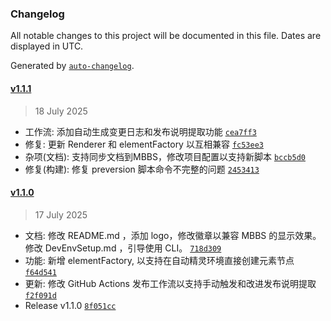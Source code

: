 ### Changelog

All notable changes to this project will be documented in this file. Dates are displayed in UTC.

Generated by [`auto-changelog`](https://github.com/CookPete/auto-changelog).

#### [v1.1.1](https://github.com/chongiou/kodex/compare/v1.1.0...v1.1.1)

> 18 July 2025

- 工作流: 添加自动生成变更日志和发布说明提取功能 [`cea7ff3`](https://github.com/chongiou/kodex/commit/cea7ff3814f960a7550d694778bd4784f139ec08)
- 修复: 更新 Renderer 和 elementFactory 以互相兼容 [`fc53ee3`](https://github.com/chongiou/kodex/commit/fc53ee390d35411883013f0775626a7461ff14a8)
- 杂项(文档): 支持同步文档到MBBS，修改项目配置以支持新脚本 [`bccb5d0`](https://github.com/chongiou/kodex/commit/bccb5d0abcbc0223c22d6c8e4f323b34d4fca4c3)
- 修复(构建): 修复 preversion 脚本命令不完整的问题 [`2453413`](https://github.com/chongiou/kodex/commit/24534135685e403d907c8cce46111e1e1bfcd552)

#### [v1.1.0](https://github.com/chongiou/kodex/compare/v1.0.3...v1.1.0)

> 17 July 2025

- 文档: 修改 README.md ，添加 logo，修改徽章以兼容 MBBS 的显示效果。修改 DevEnvSetup.md ，引导使用 CLI。 [`718d309`](https://github.com/chongiou/kodex/commit/718d3092dc008caa83298b23801f4b97455102be)
- 功能: 新增 elementFactory, 以支持在自动精灵环境直接创建元素节点 [`f64d541`](https://github.com/chongiou/kodex/commit/f64d541448bf9482a57484f20d9f0ccc57053016)
- 更新: 修改 GitHub Actions 发布工作流以支持手动触发和改进发布说明提取 [`f2f091d`](https://github.com/chongiou/kodex/commit/f2f091d5c3714722f65e933a5652b2ab422168c8)
- Release v1.1.0 [`8f051cc`](https://github.com/chongiou/kodex/commit/8f051cc045b2a9144e4930e5a12d266b5c5513ed)

